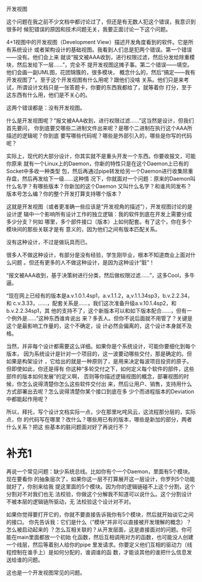     
开发视图

这个问题在我之前不少文档中都讨论过了，但还是有无数人犯这个错误，我意识到很多时
候犯错误的原因和技术问题无关，我要正面讨论一下这个问题。

4+1视图中的开发视图（Development View）描述开发角度看到的软件。它是所有系统设计
或者架构设计的基础视图。我看到人们总是犯两个错误。第一个错误——没有。他们会上来
就谈“报文被AAA收到，进行权限过滤，然后分发给除重模块，然后发给下一层……”，完全不
提开发视图这摊子事。第二个错误——填空。他们会画一副UML图，花团锦簇的，很多模块，
概念什么的，然后“搞定——我有开发视图了”。至于这个开发视图有什么用呢？跟他们没啥
关系。他们只是来考试，所谓设计文档只是一张答题卡，你要的东西我都给了，就等着你
打分，至于这东西有什么用，他们是不关心的。

这两个错误都是：没有开发视图。

什么是开发视图呢？“报文被AAA收到，进行权限过滤……”这当然是设计，但我们首先要问，
你到底要交哪些二进制文件出来呢？是哪个二进制在执行这个AAA所描述的逻辑呢？你到底
要写哪些代码呢？哪些是外部引入的，哪些是你写的代码呢？

实际上，现代的大部分设计，你其实就不是重头开发一个东西。你要收报文，可能你原来
就有一个Linux上的Daemon，你新的特性只是在这个Daemon上已有的Socket中多收一种类型
包，然后再通过pipe转发给另一个Daemon进行收集除重存盘，然后再发给下一级……这种情
况下，你就面对一个问题：原来的Daemon叫什么名字？有哪些版本？你新加的这个Daemon
又叫什么名字？和谁共同发布？版本号怎么编？你的整个开发打算支持哪个版本？

这就是开发视图（或者更准确一些应该是“开发视角的描述”），开发视图讨论的是设计逻
辑中一个影响所有设计工作的独立逻辑：我的软件到底在开发上需要分成多少分支？何如
哪里，多个部件接口（版本）上如何配套。有了这个，你在多个模块间的那些关联才是有
意义的，因为他们之间有版本匹配关系。

没有这种设计，不过是做玩具而已。

很多人不做这种设计，有部分是没有经验，学生刚毕业，根本不知道商业上面对什么问题
。但还有更多的人不做这种设计，是因为这种设计“脏”！

“报文被AAA收到，基于决策树进行分类，然后做权限过滤……”，这多Cool，多牛逼。

“现在网上已经有的版本是a.v.1.0.1.4sp1，a.v.1.1.2，a,v.1.1.34sp3，b.v.2.2.34，和
c.v.3.33，……，配套关系是……，我们这次准备升级a.v.10.1.4sp2，和b.v.2.2.34sp1，其
他的支持不了，这个新版本可以和如下版本配合……，但有一个例外是……”这种东西谁肯说出
来？多丢人。但你不说后面就不用管了？关键是这个是最影响工作量的，这个不确定，设
计必然会偏离的，这个设计本身就不及格。

当然，并非每个设计都需要这么详细。如果你是个系统设计，可能你要细化到每个版本，
因为系统设计是针对一个项目的，这一波要动哪些交付，那是确定的。但如果是构架设计
，它给出的就是一种原则了，是用来决定每波项目投资的原子。但即使如此，你还是得有
你这种“多轮交付之下，如何定义每个软件的部件，这些部件的版本如何发展”的定义啊，
否则等你描述逻辑视图的概念，部署视图的时候，你怎么说得清楚你怎么这些软件交付出
来，然后让用户、销售，支持用什么方式部署出去呢？怎么说得清楚你某个接口到底在多
少个而进程版本的Deviation中都能起作用呢？

所以，拜托，写个设计文档实际一点，少在那里叱咤风云，这流程那分层的，实际点，你
的代码写在哪里？改什么？哪些用已有的版本，哪些是新加的部分，两者什么关系？把这
些基本的脏问题面对好了再说行不？

补充1
=====

再说一个常见问题：缺少系统总线。比如你有个一个Daemon，里面有5个模块。现在要看你
的抽象层次了，如果你这一层不打算展开这一层设计，你罗列5个功能就好了，你别来给我
提这里面的5个模块。因为你的逻辑链碰不上这个分割，这个分割对不对我们也无
法校验，你做这个分解我不知道可以说什么。这个分割设计不被本层的逻辑链所驱动，无
法校验这个设计对不对。

如果你觉得要打开它的，你就不要直接告诉我你有5个模块，然后就开始谈它之间的接口。
你先告诉我：它们是什么（“模块”并非可以直接被开发理解的概念）？怎么被启动起来的
？怎么互相关联的？从开发层面，这是直接面对的问题。你可能在main里面都放一个初始
化函数，然后互相调用对方的函数，也可能没人创建一个线层，然后等着别人给你的pipe
里发请求。你要定义他们互相的驱动力（线程控制在谁手上）是如何分配的，谁调谁的函
数，才能谈其他的谁把什么信息发送给谁的问题。

这也是一个开发视图常见的问题。
